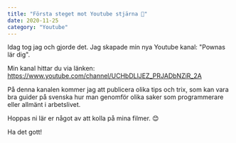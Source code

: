 ```yaml
---
title: "Första steget mot Youtube stjärna 🌟"
date: 2020-11-25
category: "Youtube"
---
```


Idag tog jag och gjorde det. Jag skapade min nya Youtube kanal: "Pownas lär dig". 

Min kanal hittar du via länken: https://www.youtube.com/channel/UCHbDLlJEZ_PRJADbNZiR_2A 

På denna kanalen kommer jag att publicera olika tips och trix, som kan vara bra guider på svenska hur man genomför olika saker som programmerare eller allmänt i arbetslivet. 

Hoppas ni lär er något av att kolla på mina filmer. 😊

Ha det gott! 
